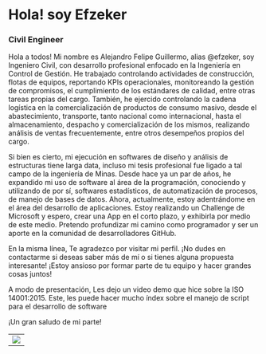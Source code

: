 # Hola! soy Efzeker
### Civil Engineer






Hola a todos! Mi nombre es Alejandro Felipe Guillermo, alias @efzeker, soy Ingeniero Civil, con desarrollo profesional enfocado en la Ingeniería en Control de Gestión. 
He trabajado controlando actividades de construcción, flotas de equipos, reportando KPIs operacionales, monitoreando la gestión de compromisos, el cumplimiento de los estándares de calidad, entre otras tareas propias del cargo. 
También, he ejercido controlando la cadena logística en la comercialización de productos de consumo masivo, desde el abastecimiento, transporte, tanto nacional como internacional, hasta el almacenamiento, despacho y comercialización de los mismos, 
realizando análisis de ventas frecuentemente, entre otros desempeños propios del cargo.

Si bien es cierto, mi ejecución en softwares de diseño y análisis de estructuras tiene larga data, incluso mi tesis profesional fue ligado a tal campo de la ingeniería de Minas. 
Desde hace ya un par de años, he expandido mi uso de software al área de la programación, conociendo y utilizando de por sí, softwares estadísticos, de automatización de procesos, de manejo de bases de datos. 
Ahora, actualmente, estoy adentrándome en el área del desarrollo de aplicaciones. Estoy realizando un Challenge de Microsoft y espero, crear una App en el corto plazo, y exhibirla por medio de este medio.
Pretendo profundizar mi camino como programador y ser un aporte en la comunidad de desarrolladores GitHub.

En la misma línea, Te agradezco por visitar mi perfil. ¡No dudes en contactarme si deseas saber más de mí o si tienes alguna propuesta interesante! ¡Estoy ansioso por formar parte de tu equipo y hacer grandes cosas juntos! 




A modo de presentación, Les dejo un video demo que hice sobre la ISO 14001:2015.
Este, les puede hacer mucho índex sobre el manejo de script para el desarrollo de software


¡Un gran saludo de mi parte!




<table style="width:100%">
<tr>
<td>
<a href="https://youtu.be/ay1lwfjIGgM?si=H2Rd1cnMQHrbhtyr">
<img src="https://ibb.co/DQ81Lpm#google_vignette">
